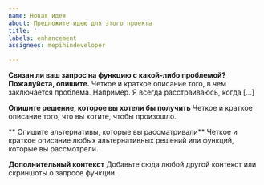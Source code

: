 ```yaml
---
name: Новая идея
about: Предложите идею для этого проекта
title: ''
labels: enhancement
assignees: mepihindeveloper

---
```


**Связан ли ваш запрос на функцию с какой-либо проблемой? Пожалуйста, опишите.**
Четкое и краткое описание того, в чем заключается проблема. Например. Я всегда расстраиваюсь, когда [...]

**Опишите решение, которое вы хотели бы получить**
Четкое и краткое описание того, что вы хотите, чтобы произошло.

** Опишите альтернативы, которые вы рассматривали**
Четкое и краткое описание любых альтернативных решений или функций, которые вы рассмотрели.

**Дополнительный контекст**
Добавьте сюда любой другой контекст или скриншоты о запросе функции.

